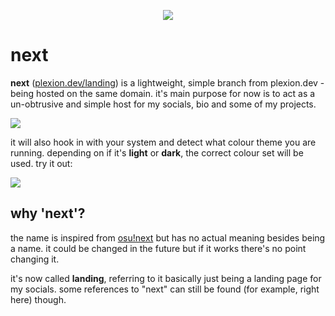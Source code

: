 <p align="center">
  <img src="https://plexion.dev/landing/img/standalone.png">
</p>

# next

**next** ([plexion.dev/landing](https://plexion.dev/landing)) is a lightweight, simple branch from plexion.dev - being hosted on the same domain. it's main purpose for now is to act as a un-obtrusive and simple host for my socials, bio and some of my projects.

<img src="https://plexion.s-ul.eu/R72WrG5j">

it will also hook in with your system and detect what colour theme you are running. depending on if it's **light** or **dark**, the correct colour set will be used. try it out:

<img src="https://i.imgur.com/XfHRQ92.png">

## why 'next'?

the name is inspired from [osu!next](https://osunext.tumblr.com/) but has no actual meaning besides being a name. it could be changed in the future but if it works there's no point changing it.

it's now called **landing**, referring to it basically just being a landing page for my socials. some references to "next" can still be found (for example, right here) though.
